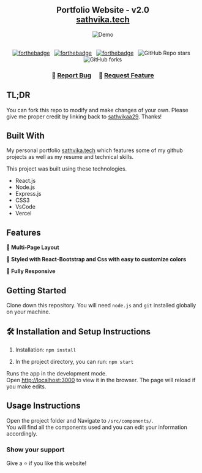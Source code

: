 <h2 align="center">
  Portfolio Website - v2.0<br/>
  <a href="https://sathvika.vercel.app/" target="_blank">sathvika.tech</a>
</h2>
<div align="center">
  <img alt="Demo" src="./Images/readme-img1.png" />
</div>

<br/>

<center>

[![forthebadge](https://forthebadge.com/images/badges/built-with-love.svg)](https://forthebadge.com) &nbsp;
[![forthebadge](https://forthebadge.com/images/badges/made-with-javascript.svg)](https://forthebadge.com) &nbsp;
[![forthebadge](https://forthebadge.com/images/badges/open-source.svg)](https://forthebadge.com) &nbsp;
![GitHub Repo stars](https://img.shields.io/github/stars/sathvikaa29/Portfolio?color=red&logo=github&style=for-the-badge) &nbsp;
![GitHub forks](https://img.shields.io/github/forks/sathvikaa29/Portfolio?color=red&logo=github&style=for-the-badge)

</center>

<h3 align="center">
    🔹
    <a href="https://github.com/issues">Report Bug</a> &nbsp; &nbsp;
    🔹
    <a href="https://github.com/sathvikaa29/My-Portfolio/issues">Request Feature</a>
</h3>

## TL;DR

You can fork this repo to modify and make changes of your own. Please give me proper credit by linking back to [sathvikaa29](https://github.com/sathvikaa29/My-Portfolio). Thanks!

## Built With

My personal portfolio <a href="https://sathvika.vercel.app/" target="_blank">sathvika.tech</a> which features some of my github projects as well as my resume and technical skills.<br/>

This project was built using these technologies.

- React.js
- Node.js
- Express.js
- CSS3
- VsCode
- Vercel

## Features

**📖 Multi-Page Layout**

**🎨 Styled with React-Bootstrap and Css with easy to customize colors**

**📱 Fully Responsive**

## Getting Started

Clone down this repository. You will need `node.js` and `git` installed globally on your machine.

## 🛠 Installation and Setup Instructions

1. Installation: `npm install`

2. In the project directory, you can run: `npm start`

Runs the app in the development mode.\
Open [http://localhost:3000](http://localhost:3000) to view it in the browser.
The page will reload if you make edits.

## Usage Instructions

Open the project folder and Navigate to `/src/components/`. <br/>
You will find all the components used and you can edit your information accordingly.

### Show your support

Give a ⭐ if you like this website!


